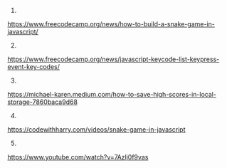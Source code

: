 1. 
https://www.freecodecamp.org/news/how-to-build-a-snake-game-in-javascript/

2.
https://www.freecodecamp.org/news/javascript-keycode-list-keypress-event-key-codes/

3.
https://michael-karen.medium.com/how-to-save-high-scores-in-local-storage-7860baca9d68

4.
https://codewithharry.com/videos/snake-game-in-javascript

5.
https://www.youtube.com/watch?v=7Azlj0f9vas


